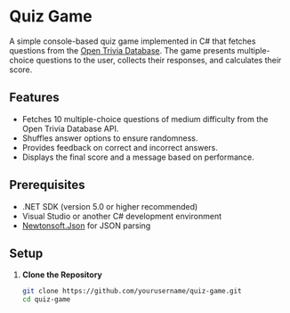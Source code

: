 # Quiz Game

A simple console-based quiz game implemented in C# that fetches questions from the [Open Trivia Database](https://opentdb.com/api.php). The game presents multiple-choice questions to the user, collects their responses, and calculates their score.

## Features

- Fetches 10 multiple-choice questions of medium difficulty from the Open Trivia Database API.
- Shuffles answer options to ensure randomness.
- Provides feedback on correct and incorrect answers.
- Displays the final score and a message based on performance.

## Prerequisites

- .NET SDK (version 5.0 or higher recommended)
- Visual Studio or another C# development environment
- [Newtonsoft.Json](https://www.nuget.org/packages/Newtonsoft.Json) for JSON parsing

## Setup

1. **Clone the Repository**

   ```sh
   git clone https://github.com/yourusername/quiz-game.git
   cd quiz-game
